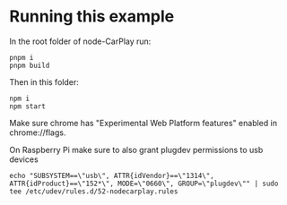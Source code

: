 # Running this example

In the root folder of node-CarPlay run:
```
pnpm i
pnpm build
```

Then in this folder:
```
npm i
npm start
```

Make sure chrome has "Experimental Web Platform features" enabled in chrome://flags.

On Raspberry Pi make sure to also grant plugdev permissions to usb devices
```
echo "SUBSYSTEM==\"usb\", ATTR{idVendor}==\"1314\", ATTR{idProduct}==\"152*\", MODE=\"0660\", GROUP=\"plugdev\"" | sudo tee /etc/udev/rules.d/52-nodecarplay.rules
```
